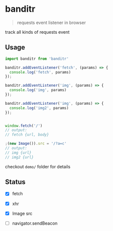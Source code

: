 # banditr
> requests event listener in browser

track all kinds of requests event

## Usage

```js
import banditr from 'banditr'

banditr.addEventListener('fetch', (params) => {
  console.log('fetch', params)
});

banditr.addEventListener('img', (params) => {
  console.log('img', params)
});

banditr.addEventListener('img', (params) => {
  console.log('img2', params)
});


window.fetch('/')
// output:
// fetch {url, body}

;(new Image()).src = '/?a=c'
// output:
// img {url}
// img2 {url}
```

checkout `demo/` folder for details

## Status

- [x] fetch
- [x] xhr
- [x] Image src
- [ ] navigator.sendBeacon

